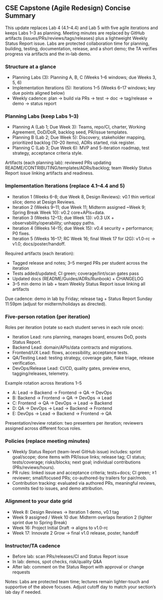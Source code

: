 ## CSE Capstone (Agile Redesign) Concise Summary 

This update replaces Lab 4 (4.1–4.4) and Lab 5 with five agile iterations and keeps Labs 1–3 as planning. Meeting minutes are replaced by GitHub artifacts (issues/PRs/reviews/tags/releases) plus a lightweight Weekly Status Report issue. Labs are protected collaboration time for planning, building, testing, documentation, release, and a short demo; the TA verifies progress via artifacts and the in-lab demo.

### Structure at a glance
- Planning Labs (3): Planning A, B, C (Weeks 1–6 windows; due Weeks 3, 5, 6)
- Implementation Iterations (5): Iterations 1–5 (Weeks 6–17 windows; key due points aligned below)
- Weekly cadence: plan → build via PRs → test → doc → tag/release → demo → status report

### Planning Labs (keep Labs 1–3)
- Planning A (Lab 1; Due Week 3): Teams, repo/CI, charter, Working Agreement, DoD/DoR, backlog seed, PR/issue templates.
- Planning B (Lab 2; Due Week 5): Discovery, stakeholder mapping, prioritized backlog (10–20 items), ADRs started, risk register.
- Planning C (Lab 3; Due Week 6): MVP and 5-iteration roadmap, test strategy, acceptance criteria style.

Artifacts (each planning lab): reviewed PRs updating README/CONTRIBUTING/templates/ADRs/backlog; team Weekly Status Report issue linking artifacts and readiness.

### Implementation Iterations (replace 4.1–4.4 and 5)
- Iteration 1 (Weeks 6–8; due Week 8, Design Reviews): v0.1 thin vertical slice; demo at Design Reviews.
- Iteration 2 (Weeks 9–11; due Week 11; Midterm assigned ~Week 9; Spring Break Week 10): v0.2 core+APIs+data.
- Iteration 3 (Weeks 12–13; due Week 13): v0.3 UX + observability/operability; unhappy paths.
- Iteration 4 (Weeks 14–15; due Week 15): v0.4 security + performance; P0 fixes.
- Iteration 5 (Weeks 16–17; RC Week 16; final Week 17 for I2G): v1.0-rc → v1.0; docs/poster/handoff.

Required artifacts (each iteration):
- Tagged release and notes; 3–5 merged PRs per student across the iteration
- Tests added/updated; CI green; coverage/lint/scan gates pass
- Updated docs (README/Guides/ADRs/Runbook) + CHANGELOG
- 3–5 min demo in lab + team Weekly Status Report issue linking all artifacts

Due cadence: demo in lab by Friday; release tag + Status Report Sunday 11:59pm (adjust for midterm/holidays as directed).

### Five-person rotation (per iteration)
Roles per iteration (rotate so each student serves in each role once):
- Iteration Lead: runs planning, manages board, ensures DoD, posts Status Report.
- Backend Lead: domain/APIs/data contracts and migrations.
- Frontend/UX Lead: flows, accessibility, acceptance tests.
- QA/Testing Lead: testing strategy, coverage gate, flake triage, release verification.
- DevOps/Release Lead: CI/CD, quality gates, preview envs, tagging/releases, telemetry.

Example rotation across Iterations 1–5
- A: Lead → Backend → Frontend → QA → DevOps
- B: Backend → Frontend → QA → DevOps → Lead
- C: Frontend → QA → DevOps → Lead → Backend
- D: QA → DevOps → Lead → Backend → Frontend
- E: DevOps → Lead → Backend → Frontend → QA

Presentation/review rotation: two presenters per iteration; reviewers assigned across different focus roles.

### Policies (replace meeting minutes)
- Weekly Status Report (team-level GitHub issue) includes: sprint goal/scope; done items with PR/issue links; release tag; CI status; tests/coverage; risks/blocks; next goal; individual contributions (PRs/reviews/hours).
- PR rules: linked issue and acceptance criteria; tests+docs; CI green; ≥1 reviewer; small/focused PRs; co-authored-by trailers for pair/mob.
- Contribution tracking: evaluated via authored PRs, meaningful reviews, commits tied to issues, and demo attribution.

### Alignment to your date grid
- Week 8: Design Reviews → Iteration 1 demo, v0.1 tag
- Week 9 assigned / Week 10 due: Midterm overlaps Iteration 2 (lighter sprint due to Spring Break)
- Week 16: Project Initial Draft → aligns to v1.0-rc
- Week 17: Innovate 2 Grow → final v1.0 release, poster, handoff

### Instructor/TA cadence
- Before lab: scan PRs/releases/CI and Status Report issue
- In lab: demos, spot checks, risk/quality Q&A
- After lab: comment on the Status Report with approval or change requests

Notes: Labs are protected team time; lectures remain lighter-touch and supportive of the above focuses. Adjust cutoff day to match your section’s lab day if needed.
